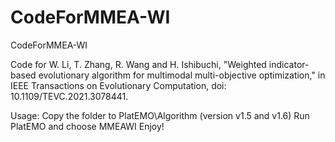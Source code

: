 # CodeForMMEA-WI
CodeForMMEA-WI

Code for W. Li, T. Zhang, R. Wang and H. Ishibuchi, "Weighted indicator-based evolutionary algorithm for multimodal multi-objective optimization," in IEEE Transactions on Evolutionary Computation, doi: 10.1109/TEVC.2021.3078441.

Usage:
Copy the folder to PlatEMO\Algorithm (version v1.5 and v1.6)
Run PlatEMO and choose MMEAWI
Enjoy!
